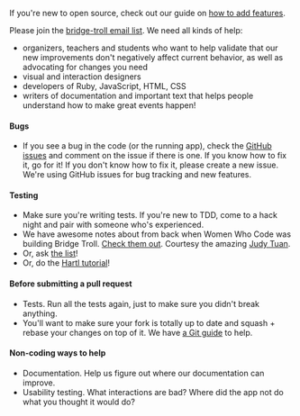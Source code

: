 If you're new to open source, check out our guide on [how to add features](https://github.com/railsbridge/bridge_troll/wiki/How-to-add-features).

Please join the [bridge-troll email list](https://groups.google.com/forum/?fromgroups#!forum/bridge-troll). We need all kinds of help:
* organizers, teachers and students who want to help validate that our new improvements don't negatively affect current behavior, as well as advocating for changes you need   
* visual and interaction designers
* developers of Ruby, JavaScript, HTML, CSS
* writers of documentation and important text that helps people understand how to make great events happen!

#### Bugs
* If you see a bug in the code (or the running app), check the [GitHub issues](https://github.com/railsbridge/bridge_troll/issues) and comment on the issue if there is one.  If you know how to fix it, go for it! If you don't know how to fix it, please create a new issue. We're using GitHub issues for bug tracking and new features.

#### Testing
* Make sure you're writing tests. If you're new to TDD, come to a hack night and pair with someone who's experienced.
* We have awesome notes about from back when Women Who Code was building Bridge Troll. [Check them out](https://github.com/railsbridge/bridge_troll/wiki/2%2015%2012%20TDD%20Presentation%20by%20George). Courtesy the amazing [Judy Tuan](https://twitter.com/judytuna).
* Or, ask [the list](https://groups.google.com/forum/?fromgroups#!forum/bridge-troll)!
* Or, do the [Hartl tutorial](https://www.railstutorial.org/book)!

#### Before submitting a pull request
* Tests. Run all the tests again, just to make sure you didn't break anything.
* You'll want to make sure your fork is totally up to date and squash + rebase your changes on top of it. We have [a Git guide](http://railsbridge.github.com/bridge_troll/) to help.

#### Non-coding ways to help
* Documentation. Help us figure out where our documentation can improve.
* Usability testing. What interactions are bad? Where did the app not do what you thought it would do?
